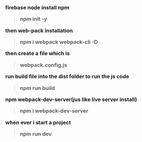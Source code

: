 <h3> 
firebase node install npm
  
> npm init -y

then web-pack installation
> npm i webpack webpack-cli -D

then create a file which is
> webpack.config.js

run build file into the dist folder to run the js code
> npm run build

npm webpack-dev-server(jus like live server install)
> npm i webpack-dev-server 

when ever i start a project 
> npm run dev
</h3>
